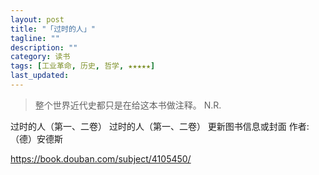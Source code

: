 ```yaml
---
layout: post
title: "「过时的人」"
tagline: ""
description: ""
category: 读书
tags: [工业革命, 历史, 哲学, ★★★★★]
last_updated:
---
```


> 整个世界近代史都只是在给这本书做注释。 N.R.

过时的人（第一、二卷）
 过时的人（第一、二卷）
更新图书信息或封面
作者: （德）安德斯

https://book.douban.com/subject/4105450/

